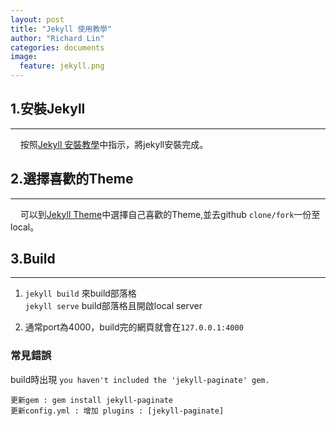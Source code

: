 ```yaml
---
layout: post
title: "Jekyll 使用教學"
author: "Richard Lin"
categories: documents
image:
  feature: jekyll.png
---
```


## 1.安裝Jekyll
---------------------------------------

&nbsp;&nbsp;&nbsp;&nbsp;按照[Jekyll 安裝教學](http://jekyllcn.com/docs/installation/)中指示，將jekyll安裝完成。



## 2.選擇喜歡的Theme
---------------------------------------

&nbsp;&nbsp;&nbsp;&nbsp;可以到[Jekyll Theme](http://jekyllthemes.org/)中選擇自己喜歡的Theme,並去github `clone/fork`一份至local。



## 3.Build
---------------------------------------
1. 	`jekyll build` 來build部落格<br/>
	`jekyll serve` build部落格且開啟local server

2. 	通常port為4000，build完的網頁就會在`127.0.0.1:4000`

### 常見錯誤

build時出現 `you haven't included the 'jekyll-paginate' gem.`

``更新gem : gem install jekyll-paginate``<br>
``更新config.yml : 增加 plugins : [jekyll-paginate]``
